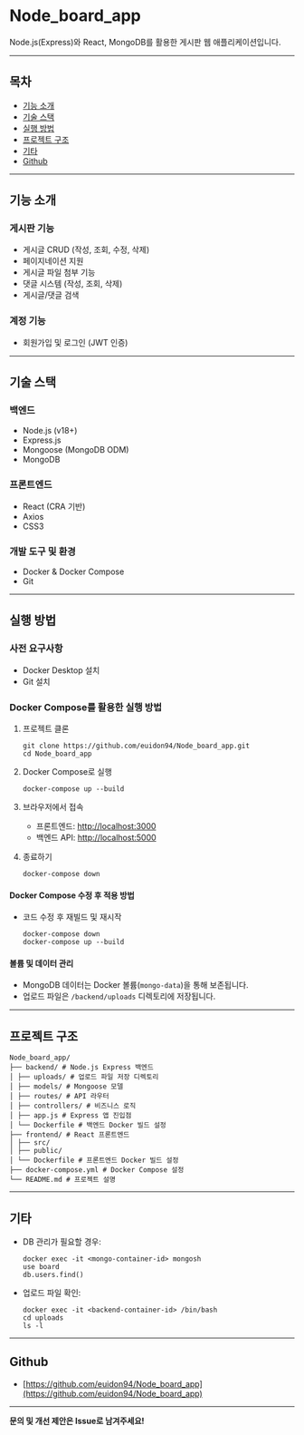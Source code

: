 # Node_board_app

Node.js(Express)와 React, MongoDB를 활용한 게시판 웹 애플리케이션입니다.

---

## 목차

- [기능 소개](#기능-소개)
- [기술 스택](#기술-스택)
- [실행 방법](#실행-방법)
- [프로젝트 구조](#프로젝트-구조)
- [기타](#기타)
- [Github](#github)

---

## 기능 소개

### 게시판 기능
- 게시글 CRUD (작성, 조회, 수정, 삭제)
- 페이지네이션 지원
- 게시글 파일 첨부 기능
- 댓글 시스템 (작성, 조회, 삭제)
- 게시글/댓글 검색

### 계정 기능
- 회원가입 및 로그인 (JWT 인증)

---

## 기술 스택

### 백엔드
- Node.js (v18+)
- Express.js
- Mongoose (MongoDB ODM)
- MongoDB

### 프론트엔드
- React (CRA 기반)
- Axios
- CSS3

### 개발 도구 및 환경
- Docker & Docker Compose
- Git

---

## 실행 방법

### 사전 요구사항
- Docker Desktop 설치
- Git 설치

### Docker Compose를 활용한 실행 방법

1. 프로젝트 클론
    ```
    git clone https://github.com/euidon94/Node_board_app.git
    cd Node_board_app
    ```

2. Docker Compose로 실행
    ```
    docker-compose up --build
    ```

3. 브라우저에서 접속  
    - 프론트엔드: [http://localhost:3000](http://localhost:3000)
    - 백엔드 API: [http://localhost:5000](http://localhost:5000)

4. 종료하기
    ```
    docker-compose down
    ```

#### Docker Compose 수정 후 적용 방법

- 코드 수정 후 재빌드 및 재시작
    ```
    docker-compose down
    docker-compose up --build
    ```

#### 볼륨 및 데이터 관리

- MongoDB 데이터는 Docker 볼륨(`mongo-data`)을 통해 보존됩니다.
- 업로드 파일은 `/backend/uploads` 디렉토리에 저장됩니다.

---

## 프로젝트 구조

```
Node_board_app/
├── backend/ # Node.js Express 백엔드
│ ├── uploads/ # 업로드 파일 저장 디렉토리
│ ├── models/ # Mongoose 모델
│ ├── routes/ # API 라우터
│ ├── controllers/ # 비즈니스 로직
│ ├── app.js # Express 앱 진입점
│ └── Dockerfile # 백엔드 Docker 빌드 설정
├── frontend/ # React 프론트엔드
│ ├── src/
│ ├── public/
│ └── Dockerfile # 프론트엔드 Docker 빌드 설정
├── docker-compose.yml # Docker Compose 설정
└── README.md # 프로젝트 설명
```


---


## 기타

- DB 관리가 필요할 경우:
    ```
    docker exec -it <mongo-container-id> mongosh
    use board
    db.users.find()
    ```
- 업로드 파일 확인:
    ```
    docker exec -it <backend-container-id> /bin/bash
    cd uploads
    ls -l
    ```

---

## Github

- [https://github.com/euidon94/Node_board_app](https://github.com/euidon94/Node_board_app)

---

**문의 및 개선 제안은 Issue로 남겨주세요!**

